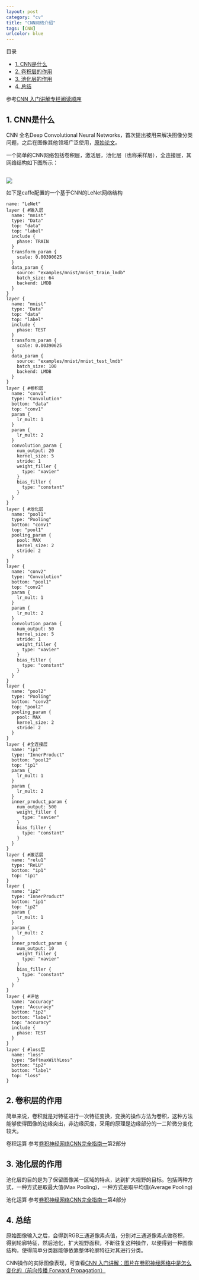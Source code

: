 ```yaml
---
layout: post
category: "cv"
title: "CNN网络介绍"
tags: [CNN]
urlcolor: blue
---
```


目录

<!-- TOC -->

- [1. CNN是什么](#1-CNN是什么)
- [2. 卷积层的作用](#2-卷积层的作用)
- [3. 池化层的作用](#3-池化层的作用)
- [4. 总结](#4-总结)

<!-- /TOC -->

参考[CNN 入门讲解专栏阅读顺序](https://zhuanlan.zhihu.com/p/33855959)

## 1. CNN是什么

CNN 全名Deep Convolutional Neural Networks，首次提出被用来解决图像分类问题，之后在图像其他领域广泛使用，[原始论文](https://papers.nips.cc/paper/4824-imagenet-classification-with-deep-convolutional-neural-networks.pdf)。

一个简单的CNN网络包括卷积层，激活层，池化层（也称采样层），全连接层，其网络结构如下图所示：

<html>
<br/>

<img src='/assets/cnn.png' style='max-height:450px;max-width:600px;'/>
<br/>

</html>

如下是caffe配置的一个基于CNN的LeNet网络结构

```
name: "LeNet"
layer { #输入层
  name: "mnist"
  type: "Data"
  top: "data"
  top: "label"
  include {
    phase: TRAIN
  }
  transform_param {
    scale: 0.00390625
  }
  data_param {
    source: "examples/mnist/mnist_train_lmdb"
    batch_size: 64
    backend: LMDB
  }
}
layer {
  name: "mnist"
  type: "Data"
  top: "data"
  top: "label"
  include {
    phase: TEST
  }
  transform_param {
    scale: 0.00390625
  }
  data_param {
    source: "examples/mnist/mnist_test_lmdb"
    batch_size: 100
    backend: LMDB
  }
}
layer { #卷积层
  name: "conv1"
  type: "Convolution"
  bottom: "data"
  top: "conv1"
  param {
    lr_mult: 1
  }
  param {
    lr_mult: 2
  }
  convolution_param {
    num_output: 20
    kernel_size: 5
    stride: 1
    weight_filler {
      type: "xavier"
    }
    bias_filler {
      type: "constant"
    }
  }
}
layer { #池化层
  name: "pool1"
  type: "Pooling"
  bottom: "conv1"
  top: "pool1"
  pooling_param {
    pool: MAX
    kernel_size: 2
    stride: 2
  }
}
layer {
  name: "conv2"
  type: "Convolution"
  bottom: "pool1"
  top: "conv2"
  param {
    lr_mult: 1
  }
  param {
    lr_mult: 2
  }
  convolution_param {
    num_output: 50
    kernel_size: 5
    stride: 1
    weight_filler {
      type: "xavier"
    }
    bias_filler {
      type: "constant"
    }
  }
}
layer {
  name: "pool2"
  type: "Pooling"
  bottom: "conv2"
  top: "pool2"
  pooling_param {
    pool: MAX
    kernel_size: 2
    stride: 2
  }
}
layer { #全连接层
  name: "ip1"
  type: "InnerProduct"
  bottom: "pool2"
  top: "ip1"
  param {
    lr_mult: 1
  }
  param {
    lr_mult: 2
  }
  inner_product_param {
    num_output: 500
    weight_filler {
      type: "xavier"
    }
    bias_filler {
      type: "constant"
    }
  }
}
layer { #激活层
  name: "relu1"
  type: "ReLU"
  bottom: "ip1"
  top: "ip1"
}
layer {
  name: "ip2"
  type: "InnerProduct"
  bottom: "ip1"
  top: "ip2"
  param {
    lr_mult: 1
  }
  param {
    lr_mult: 2
  }
  inner_product_param {
    num_output: 10
    weight_filler {
      type: "xavier"
    }
    bias_filler {
      type: "constant"
    }
  }
}
layer { #评估
  name: "accuracy"
  type: "Accuracy"
  bottom: "ip2"
  bottom: "label"
  top: "accuracy"
  include {
    phase: TEST
  }
}
layer { #loss层
  name: "loss"
  type: "SoftmaxWithLoss"
  bottom: "ip2"
  bottom: "label"
  top: "loss"
}
```

## 2. 卷积层的作用

简单来说，卷积就是对特征进行一次特征变换，变换的操作方法为卷积，这种方法能够使得图像的边缘突出，非边缘灰度，采用的原理是边缘部分的一二阶微分变化较大。

卷积运算 参考[卷积神经网络CNN完全指南一](https://zhuanlan.zhihu.com/p/27908027)第2部分

## 3. 池化层的作用

池化层的目的是为了保留图像某一区域的特点，达到扩大视野的目标。包括两种方式，一种方式是取最大值(Max Pooling)，一种方式是取平均值(Average Pooling)

池化运算 参考[卷积神经网络CNN完全指南一](https://zhuanlan.zhihu.com/p/27908027)第4部分

## 4. 总结

原始图像输入之后，会得到RGB三通道像素点值，分别对三通道像素点做卷积，得到轮廓特征，然后池化，扩大视野面积，不断往复这种操作，以便得到一种图像结构，使得简单分类器能够依靠整体轮廓特征对其进行分类。

CNN操作的实际图像表现，可查看[CNN 入门讲解：图片在卷积神经网络中是怎么变化的（前向传播 Forward Propagation）](https://zhuanlan.zhihu.com/p/34222451)